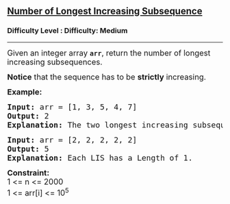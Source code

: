 <h2><a href="https://www.geeksforgeeks.org/problems/number-of-longest-increasing-subsequence/1">Number of Longest Increasing Subsequence</a></h2><h3>Difficulty Level : Difficulty: Medium</h3><hr><div class="problems_problem_content__Xm_eO"><p><span style="font-size: 18px;">Given an integer array&nbsp;<strong><code>arr</code></strong>, return&nbsp;the number of longest increasing subsequences.</span></p>
<p><span style="font-size: 18px;"><strong>Notice</strong>&nbsp;that the sequence has to be&nbsp;<strong>strictly</strong>&nbsp;increasing.</span></p>
<p><strong><span style="font-size: 18px;">Example:</span></strong></p>
<pre><span style="font-size: 18px;"><strong>Input: </strong>arr = [1, 3, 5, 4, 7]
<strong>Output: </strong>2
<strong>Explanation: </strong>The two longest increasing subsequences are [1, 3, 4, 7] and [1, 3, 5, 7].</span></pre>
<pre><span style="font-size: 18px;"><strong>Input: </strong>arr = [2, 2, 2, 2, 2]
<strong>Output: </strong>5
<strong>Explanation: </strong>Each LIS has a Length of 1. </span></pre>
<p><strong><span style="font-size: 18px;">Constraint:</span></strong><br><span style="font-size: 18px;">1 &lt;= n &lt;= 2000<br>1 &lt;= arr[i] &lt;= 10<sup>5</sup></span></p></div>